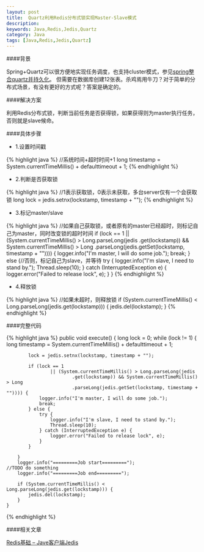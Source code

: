 ```yaml
---
layout: post
title:  Quartz利用Redis分布式锁实现Master-Slave模式
description: 
keywords: Java,Redis,Jedis,Quartz
category: Java
tags: [Java,Redis,Jedis,Quartz]
---
```


####背景

Spring+Quartz可以很方便地实现任务调度，也支持cluster模式，参见[spring整合quartz并持久化](http://haiziwoainixx.iteye.com/blog/1838055)。
但需要在数据库创建12张表。杀鸡焉用牛刀？对于简单的分布式场景，有没有更好的方式呢？答案是确定的。

####解决方案

利用Redis分布式锁，判断当前任务是否获得锁，如果获得则为master执行任务，否则就是slave候命。

<!-- more -->

####具体步骤

* 1.设置时间戳

{% highlight java %}
//系统时间+超时时间+1
long timestamp = System.currentTimeMillis() + defaulttimeout + 1;
{% endhighlight %}

* 2.判断是否获取锁

{% highlight java %}
//1表示获取锁，0表示未获取，多台server仅有一个会获取锁
long lock = jedis.setnx(lockstamp, timestamp + "");
{% endhighlight %}

* 3.标记master/slave

{% highlight java %}
//如果自己获取锁，或者原有的master已经超时，则标记自己为master，同时改变锁的超时时间
if (lock == 1
					|| (System.currentTimeMillis() > Long.parseLong(jedis
							.get(lockstamp)) && System.currentTimeMillis() > Long
							.parseLong(jedis.getSet(lockstamp, timestamp + "")))) {
				logger.info("I'm master, I will do some job.");
				break;
			} else {//否则，标记自己为slave，并等待
				try {
					logger.info("I'm slave, I need to stand by.");
					Thread.sleep(10);
				} catch (InterruptedException e) {
					logger.error("Failed to release lock", e);
				}
			}
{% endhighlight %}

* 4.释放锁

{% highlight java %}
//如果未超时，则释放锁
if (System.currentTimeMillis() < Long.parseLong(jedis.get(lockstamp))) {
			jedis.del(lockstamp);
		}
{% endhighlight %}

####完整代码

{% highlight java %}
public void execute() {
		long lock = 0;
		while (lock != 1) {
			long timestamp = System.currentTimeMillis() + defaulttimeout + 1;

			lock = jedis.setnx(lockstamp, timestamp + "");

			if (lock == 1
					|| (System.currentTimeMillis() > Long.parseLong(jedis
							.get(lockstamp)) && System.currentTimeMillis() > Long
							.parseLong(jedis.getSet(lockstamp, timestamp + "")))) {
				logger.info("I'm master, I will do some job.");
				break;
			} else {
				try {
					logger.info("I'm slave, I need to stand by.");
					Thread.sleep(10);
				} catch (InterruptedException e) {
					logger.error("Failed to release lock", e);
				}
			}

		}
		logger.info("=========Job start=========");
    //TODO do something
		logger.info("=========Job end=========");

		if (System.currentTimeMillis() < Long.parseLong(jedis.get(lockstamp))) {
			jedis.del(lockstamp);
		}
	}
{% endhighlight %}

####相关文章

[Redis基础 – Jave客户端Jedis](http://chengyuanjian.github.io/java/2014-10/java-redis-jedis.html)
